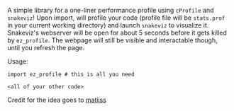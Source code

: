 A simple library for a one-liner performance profile using `cProfile`
and `snakeviz`! Upon import, will profile your code (profile file will
be `stats.prof` in your current working directory) and launch `snakeviz`
to visualize it. Snakeviz's webserver will be open for about 5 seconds
before it gets killed by `ez_profile`. The webpage will still be visible
and interactable though, until you refresh the page.

Usage:

```
import ez_profile # this is all you need

<all of your other code>
```

Credit for the idea goes to [matiiss](https://github.com/matiiss)
